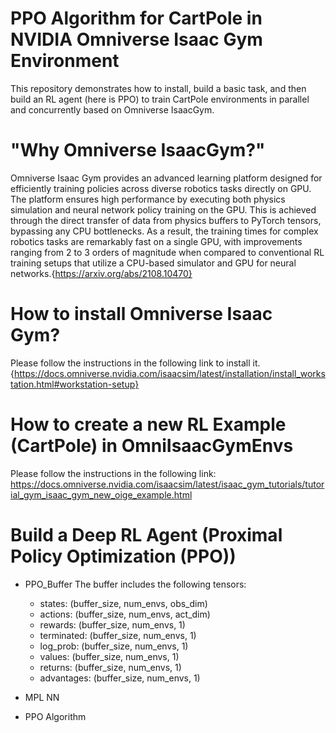 # PPO Algorithm for CartPole in NVIDIA Omniverse Isaac Gym Environment
This repository demonstrates how to install, build a basic task, and then build an RL agent (here is PPO) to train CartPole environments in parallel and concurrently based on Omniverse IsaacGym.

# "Why Omniverse IsaacGym?"
Omniverse Isaac Gym provides an advanced learning platform designed for efficiently training policies across diverse robotics tasks directly on GPU. The platform ensures high performance by executing both physics simulation and neural network policy training on the GPU. This is achieved through the direct transfer of data from physics buffers to PyTorch tensors, bypassing any CPU bottlenecks. As a result, the training times for complex robotics tasks are remarkably fast on a single GPU, with improvements ranging from 2 to 3 orders of magnitude when compared to conventional RL training setups that utilize a CPU-based simulator and GPU for neural networks.{https://arxiv.org/abs/2108.10470}

# How to install Omniverse Isaac Gym?
Please follow the instructions in the following link to install it. {https://docs.omniverse.nvidia.com/isaacsim/latest/installation/install_workstation.html#workstation-setup}

# How to create a new RL Example (CartPole) in OmniIsaacGymEnvs
Please follow the instructions in the following link: https://docs.omniverse.nvidia.com/isaacsim/latest/isaac_gym_tutorials/tutorial_gym_isaac_gym_new_oige_example.html

# Build a Deep RL Agent (Proximal Policy Optimization (PPO))
* PPO_Buffer
  The buffer includes the following tensors:
  - states: (buffer_size, num_envs, obs_dim)
  - actions: (buffer_size, num_envs, act_dim)
  - rewards: (buffer_size, num_envs, 1)
  - terminated: (buffer_size, num_envs, 1)
  - log_prob: (buffer_size, num_envs, 1)
  - values: (buffer_size, num_envs, 1)
  - returns: (buffer_size, num_envs, 1)
  - advantages: (buffer_size, num_envs, 1)
* MPL NN
  

* PPO Algorithm


